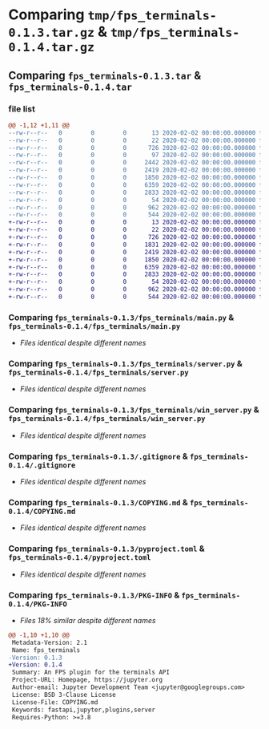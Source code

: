 # Comparing `tmp/fps_terminals-0.1.3.tar.gz` & `tmp/fps_terminals-0.1.4.tar.gz`

## Comparing `fps_terminals-0.1.3.tar` & `fps_terminals-0.1.4.tar`

### file list

```diff
@@ -1,12 +1,11 @@
--rw-r--r--   0        0        0       13 2020-02-02 00:00:00.000000 fps_terminals-0.1.3/MANIFEST.in
--rw-r--r--   0        0        0       22 2020-02-02 00:00:00.000000 fps_terminals-0.1.3/fps_terminals/__init__.py
--rw-r--r--   0        0        0      726 2020-02-02 00:00:00.000000 fps_terminals-0.1.3/fps_terminals/main.py
--rw-r--r--   0        0        0       97 2020-02-02 00:00:00.000000 fps_terminals-0.1.3/fps_terminals/models.py
--rw-r--r--   0        0        0     2442 2020-02-02 00:00:00.000000 fps_terminals-0.1.3/fps_terminals/routes.py
--rw-r--r--   0        0        0     2419 2020-02-02 00:00:00.000000 fps_terminals-0.1.3/fps_terminals/server.py
--rw-r--r--   0        0        0     1850 2020-02-02 00:00:00.000000 fps_terminals-0.1.3/fps_terminals/win_server.py
--rw-r--r--   0        0        0     6359 2020-02-02 00:00:00.000000 fps_terminals-0.1.3/.gitignore
--rw-r--r--   0        0        0     2833 2020-02-02 00:00:00.000000 fps_terminals-0.1.3/COPYING.md
--rw-r--r--   0        0        0       54 2020-02-02 00:00:00.000000 fps_terminals-0.1.3/README.md
--rw-r--r--   0        0        0      962 2020-02-02 00:00:00.000000 fps_terminals-0.1.3/pyproject.toml
--rw-r--r--   0        0        0      544 2020-02-02 00:00:00.000000 fps_terminals-0.1.3/PKG-INFO
+-rw-r--r--   0        0        0       13 2020-02-02 00:00:00.000000 fps_terminals-0.1.4/MANIFEST.in
+-rw-r--r--   0        0        0       22 2020-02-02 00:00:00.000000 fps_terminals-0.1.4/fps_terminals/__init__.py
+-rw-r--r--   0        0        0      726 2020-02-02 00:00:00.000000 fps_terminals-0.1.4/fps_terminals/main.py
+-rw-r--r--   0        0        0     1831 2020-02-02 00:00:00.000000 fps_terminals-0.1.4/fps_terminals/routes.py
+-rw-r--r--   0        0        0     2419 2020-02-02 00:00:00.000000 fps_terminals-0.1.4/fps_terminals/server.py
+-rw-r--r--   0        0        0     1850 2020-02-02 00:00:00.000000 fps_terminals-0.1.4/fps_terminals/win_server.py
+-rw-r--r--   0        0        0     6359 2020-02-02 00:00:00.000000 fps_terminals-0.1.4/.gitignore
+-rw-r--r--   0        0        0     2833 2020-02-02 00:00:00.000000 fps_terminals-0.1.4/COPYING.md
+-rw-r--r--   0        0        0       54 2020-02-02 00:00:00.000000 fps_terminals-0.1.4/README.md
+-rw-r--r--   0        0        0      962 2020-02-02 00:00:00.000000 fps_terminals-0.1.4/pyproject.toml
+-rw-r--r--   0        0        0      544 2020-02-02 00:00:00.000000 fps_terminals-0.1.4/PKG-INFO
```

### Comparing `fps_terminals-0.1.3/fps_terminals/main.py` & `fps_terminals-0.1.4/fps_terminals/main.py`

 * *Files identical despite different names*

### Comparing `fps_terminals-0.1.3/fps_terminals/server.py` & `fps_terminals-0.1.4/fps_terminals/server.py`

 * *Files identical despite different names*

### Comparing `fps_terminals-0.1.3/fps_terminals/win_server.py` & `fps_terminals-0.1.4/fps_terminals/win_server.py`

 * *Files identical despite different names*

### Comparing `fps_terminals-0.1.3/.gitignore` & `fps_terminals-0.1.4/.gitignore`

 * *Files identical despite different names*

### Comparing `fps_terminals-0.1.3/COPYING.md` & `fps_terminals-0.1.4/COPYING.md`

 * *Files identical despite different names*

### Comparing `fps_terminals-0.1.3/pyproject.toml` & `fps_terminals-0.1.4/pyproject.toml`

 * *Files identical despite different names*

### Comparing `fps_terminals-0.1.3/PKG-INFO` & `fps_terminals-0.1.4/PKG-INFO`

 * *Files 18% similar despite different names*

```diff
@@ -1,10 +1,10 @@
 Metadata-Version: 2.1
 Name: fps_terminals
-Version: 0.1.3
+Version: 0.1.4
 Summary: An FPS plugin for the terminals API
 Project-URL: Homepage, https://jupyter.org
 Author-email: Jupyter Development Team <jupyter@googlegroups.com>
 License: BSD 3-Clause License
 License-File: COPYING.md
 Keywords: fastapi,jupyter,plugins,server
 Requires-Python: >=3.8
```

